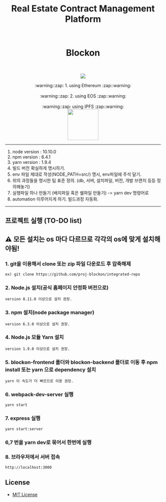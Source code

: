 <h1 align="center">Real Estate Contract Management Platform</h1>
<br>
<h1 align="center">
Blockon
</h1>
<br>
<p align="center">
	<a href="https://github.com/DdukTwiSun/server/blob/master/LICENSE"><img src="https://img.shields.io/github/license/mashape/apistatus.svg"></a>	
</p>

<div align="middle">:warning::zap: 1. using Ethereum :zap::warning: </div>
<!--<div align="middle"><img src="https://github.com/soma-boomable/integrated-repo/blob/master/eos.jpg" style="width="200" height="200"/></div>-->
<br>
<div align="middle">:warning::zap: 2. using EOS :zap::warning: </div>
<!--<div align="middle"><img src="https://github.com/soma-boomable/integrated-repo/blob/master/eos.jpg" style="width="200" height="200"/></div>-->
<br>
<div align="middle">:warning::zap: using IPFS :zap::warning: </div>
<div align="middle"><img src="https://github.com/soma-boomable/integrated-repo/blob/master/IPFS.png?raw=true" style="width:100px;" /></div>

*****
1. node version : 10.10.0
2. npm version : 6.4.1
3. yarn version : 1.9.4
4. 빌드 버전 확실하게 명시하기.
5. env 파일 제대로 작성(NODE_PATH=src/) 명시, env파일에 주석 달기. 
6. 위의 과정들을 명시한 팀 표준 정의. (db, 서버, 설치파일, 버전, 개발 브랜치 등등 정의해놓기)
7. 실행파일 하나 만들기 (배치파일 혹은 쉘파일 만들기) -> yarn dev 명령어로
8. automation 이루어지게 하기. 빌드과정 자동화.
*****


## 프로젝트 실행 (TO-DO list)
## :warning: 모든 설치는 os 마다 다르므로 각각의 os에 맞게 설치해야됨!

### 1. git을 이용해서 clone 또는 zip 파일 다운로드 후 압축해제
	ex) git clone https://github.com/proj-blockon/integrated-repo

### 2. Node.js 설치(공식 홈페이지 안정화 버전으로)
	version 8.11.0 이상으로 설치 권장.
	
### 3. npm 설치(node package manager)
	version 6.3.0 이상으로 설치 권장.

### 4. Node.js 모듈 Yarn 설치
	version 1.9.0 이상으로 설치 권장. 
	
### 5. blockon-frontend 폴더와 blockon-backend 폴더로 이동 후 npm install 또는 yarn 으로 dependency 설치
	yarn 이 속도가 더 빠르므로 이용 권장.

### 6. webpack-dev-server 실행
	yarn start
	
### 7. express 실행
	yarn start:server	

### 6,7 번을 yarn dev로 묶어서 한번에 실행
	
### 8. 브라우저에서 서버 접속
	http://localhost:3000


## License

* [MIT License](LICENSE)
